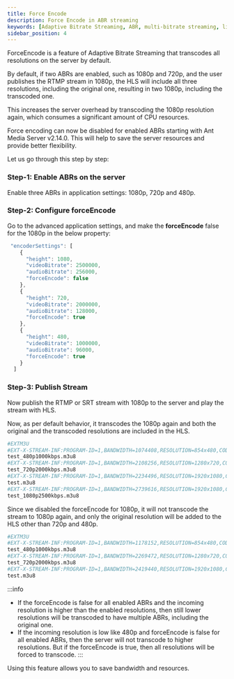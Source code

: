 ```yaml
---
title: Force Encode
description: Force Encode in ABR streaming
keywords: [Adaptive Bitrate Streaming, ABR, multi-bitrate streaming, live stream quality switching, on demand transcoding]
sidebar_position: 4
---
```


ForceEncode is a feature of Adaptive Bitrate Streaming that transcodes all resolutions on the server by default.

By default, if two ABRs are enabled, such as 1080p and 720p, and the user publishes the RTMP stream in 1080p, the HLS will include all three resolutions, including the original one, resulting in two 1080p, including the transcoded one.

This increases the server overhead by transcoding the 1080p resolution again, which consumes a significant amount of CPU resources.

Force encoding can now be disabled for enabled ABRs starting with Ant Media Server v2.14.0. This will help to save the server resources and provide better flexibility.

Let us go through this step by step:

### Step-1: Enable ABRs on the server

Enable three ABRs in application settings: 1080p, 720p and 480p.

### Step-2: Configure forceEncode

Go to the advanced application settings, and make the **forceEncode** false for the 1080p in the below property:

```js
 "encoderSettings": [
    {
      "height": 1080,
      "videoBitrate": 2500000,
      "audioBitrate": 256000,
      "forceEncode": false
    },
    {
      "height": 720,
      "videoBitrate": 2000000,
      "audioBitrate": 128000,
      "forceEncode": true
    },
    {
      "height": 480,
      "videoBitrate": 1000000,
      "audioBitrate": 96000,
      "forceEncode": true
    }
  ]
```

### Step-3: Publish Stream

Now publish the RTMP or SRT stream with 1080p to the server and play the stream with HLS.

Now, as per default behavior, it transcodes the 1080p again and both the original and the transcoded resolutions are included in the HLS.

```bash
#EXTM3U
#EXT-X-STREAM-INF:PROGRAM-ID=1,BANDWIDTH=1074408,RESOLUTION=854x480,CODECS="avc1.42e00a,mp4a.40.2"
test_480p1000kbps.m3u8
#EXT-X-STREAM-INF:PROGRAM-ID=1,BANDWIDTH=2108256,RESOLUTION=1280x720,CODECS="avc1.42e00a,mp4a.40.2"
test_720p2000kbps.m3u8
#EXT-X-STREAM-INF:PROGRAM-ID=1,BANDWIDTH=2234496,RESOLUTION=1920x1080,CODECS="avc1.42e00a,mp4a.40.2"
test.m3u8
#EXT-X-STREAM-INF:PROGRAM-ID=1,BANDWIDTH=2739616,RESOLUTION=1920x1080,CODECS="avc1.42e00a,mp4a.40.2"
test_1080p2500kbps.m3u8
```

Since we disabled the forceEncode for 1080p, it will not transcode the stream to 1080p again, and only the original resolution will be added to the HLS other than 720p and 480p.

```bash
#EXTM3U
#EXT-X-STREAM-INF:PROGRAM-ID=1,BANDWIDTH=1178152,RESOLUTION=854x480,CODECS="avc1.42e00a,mp4a.40.2"
test_480p1000kbps.m3u8
#EXT-X-STREAM-INF:PROGRAM-ID=1,BANDWIDTH=2269472,RESOLUTION=1280x720,CODECS="avc1.42e00a,mp4a.40.2"
test_720p2000kbps.m3u8
#EXT-X-STREAM-INF:PROGRAM-ID=1,BANDWIDTH=2419440,RESOLUTION=1920x1080,CODECS="avc1.42e00a,mp4a.40.2"
test.m3u8
```

:::info
- If the forceEncode is false for all enabled ABRs and the incoming resolution is higher than the enabled resolutions, then still lower resolutions will be transcoded to have multiple ABRs, including the original one.
- If the incoming resolution is low like 480p and forceEncode is false for all enabled ABRs, then the server will not transcode to higher resolutions. But if the forceEncode is true, then all resolutions will be forced to transcode.
:::

Using this feature allows you to save bandwidth and resources.
